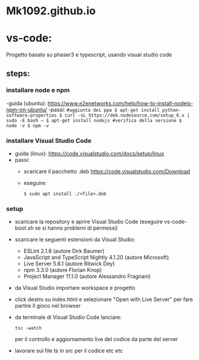 # Mk1092.github.io

# vs-code:
Progetto basato su phaser3 e typescript, usando visual studio code

## steps:

### installare node e npm
 -guida (ubuntu): https://www.e2enetworks.com/help/how-to-install-nodejs-npm-on-ubuntu/
 -passi:
	```
	#aggiunta dei ppa
	$ apt-get install python-software-properties
	$ curl -sL https://deb.nodesource.com/setup_6.x | sudo -E bash –
	$ apt-get install nodejs
	#verifica della versione
	$ node -v
	$ npm -v
	```

### installare Visual Studio Code

- guida (linux): https://code.visualstudio.com/docs/setup/linux
- passi:
  - scaricare il pacchetto .deb https://code.visualstudio.com/Download
  - eseguire:
  
	```
	$ sudo apt install ./<file>.deb
	```

### setup
- scaricare la repository e aprire Visual Studio Code (eseguire vs-code-boot.sh se si hanno problemi di permessi)
- scaricare le seguenti estensioni da Visual Studio:
  - ESLint 2.1.8 (autore Dirk Baumer)
  - JavaScript and TypeScript Nightly 4.1.20 (autore Microsoft)
  - Live Server 5.6.1 (autore Ritwick Dey)
  - npm 3.3.0 (autore Florian Knop)
  - Project Manager 11.1.0 (autore Alessandro Fragnani)

- da Visual Studio importare workspace e progetto
- click destro su index.html e selezionare "Open with Live Server" per fare partire il gioco nel browser
- da terminale di Visual Studio Code lanciare:
	```
 	tsc -watch
 	```
 	per il controllo e aggiornamento live del codice da parte del server
- lavorare sui file ts in src per il codice etc etc